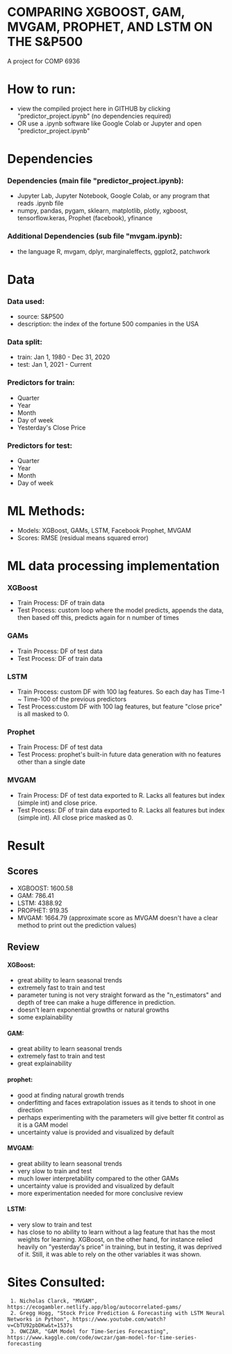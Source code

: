 
# COMPARING XGBOOST, GAM, MVGAM, PROPHET, AND LSTM ON THE S&P500
A project for COMP 6936

# How to run:
  - view the compiled project here in GITHUB by clicking "predictor_project.ipynb" (no dependencies required)
  - OR use a .ipynb software like Google Colab or Jupyter and open "predictor_project.ipynb"

# Dependencies
### Dependencies (main file "predictor_project.ipynb):  
  - Jupyter Lab, Jupyter Notebook, Google Colab, or any program that reads .ipynb file
  - numpy, pandas, pygam, sklearn, matplotlib, plotly, xgboost, tensorflow.keras, Prophet (facebook), yfinance
### Additional Dependencies (sub file "mvgam.ipynb):  
  - the language R, mvgam, dplyr, marginaleffects, ggplot2, patchwork    


# Data  
### Data used:
  - source: S&P500
  - description: the index of the fortune 500 companies in the USA
### Data split:
  - train: Jan 1, 1980 - Dec 31, 2020 
  - test: Jan 1, 2021 - Current
### Predictors for train:
  - Quarter
  - Year
  - Month
  - Day of week
  - Yesterday's Close Price
### Predictors for test:
  - Quarter
  - Year
  - Month
  - Day of week


# ML Methods:
  - Models: XGBoost, GAMs, LSTM, Facebook Prophet, MVGAM 
  - Scores: RMSE (residual means squared error)

# ML data processing implementation
### XGBoost
  - Train Process: DF of train data
  - Test Process: custom loop where the model predicts, appends the data, then based off this, predicts again for n number of times
### GAMs
  - Train Process: DF of test data
  - Test Process: DF of train data
### LSTM
  - Train Process: custom DF with 100 lag features. So each day has Time-1 ~ Time-100 of the previous predictors 
  - Test Process:custom DF with 100 lag features, but feature "close price" is all masked to 0.
### Prophet
  - Train Process: DF of test data
  - Test Process: prophet's built-in future data generation with no features other than a single date
### MVGAM
  - Train Process: DF of test data exported to R. Lacks all features but index (simple int) and close price.
  - Test Process: DF of train data exported to R. Lacks all features but index (simple int). All close price masked as 0.

# Result
## Scores
  - XGBOOST: 1600.58
  - GAM: 786.41
  - LSTM: 4388.92
  - PROPHET: 919.35
  - MVGAM: 1664.79 (approximate score as MVGAM doesn't have a clear method to print out the prediction values)
    
## Review
#### XGBoost:
 - great ability to learn seasonal trends
 - extremely fast to train and test
 - parameter tuning is not very straight forward as the "n_estimators" and depth of tree can make a huge difference in prediction.
 - doesn't learn exponential growths or natural growths
 - some explainability
#### GAM:
 - great ability to learn seasonal trends
 - extremely fast to train and test
 - great explainability
#### prophet:
 - good at finding natural growth trends
 - onderfitting and faces extrapolation issues as it tends to shoot in one direction
 - perhaps experimenting with the parameters will give better fit control as it is a GAM model
 - uncertainty value is provided and visualized by default
#### MVGAM:
 - great ability to learn seasonal trends
 - very slow to train and test
 - much lower interpretability compared to the other GAMs
 - uncertainty value is provided and visualized by default
 - more experimentation needed for more conclusive review
#### LSTM:
 - very slow to train and test
 - has close to no ability to learn without a lag feature that has the most weights for learning. XGBoost, on the other hand, for instance relied heavily on "yesterday's price" in training, but in testing, it was deprived of it. Still, it was able to rely on the other variables it was shown.


  # Sites Consulted:
     1. Nicholas Clarck, "MVGAM", https://ecogambler.netlify.app/blog/autocorrelated-gams/
     2. Gregg Hogg, "Stock Price Prediction & Forecasting with LSTM Neural Networks in Python", https://www.youtube.com/watch?v=CbTU92pbDKw&t=1537s
     3. OWCZAR, "GAM Model for Time-Series Forecasting", https://www.kaggle.com/code/owczar/gam-model-for-time-series-forecasting

  
    
